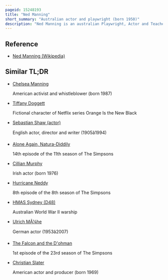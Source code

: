 ```yaml
---
pageid: 15248193
title: "Ned Manning"
short_summary: "Australian actor and playwright (born 1950)"
description: "Ned Manning is an australian Playwright, Actor and Teacher. His Film Credits include the lead Role in dead End Drive-In, and Television Credits include the Shiralee and Prisoner, and Brides of Christ. His Plays include Us or Them, Milo, Kenny's Coming Home and Close to the Bone. In 2007 manning played the Lead in his own Play last one Standing in the old Fitzroy Theatre in Sydney."
---
```


## Reference

- [Ned Manning (Wikipedia)](https://en.wikipedia.org/?curid=15248193)

## Similar TL;DR

- [Chelsea Manning](/tldr/en/chelsea-manning)

  American activist and whistleblower (born 1987)

- [Tiffany Doggett](/tldr/en/tiffany-doggett)

  Fictional character of Netflix series Orange Is the New Black

- [Sebastian Shaw (actor)](/tldr/en/sebastian-shaw-actor)

  English actor, director and writer (1905â1994)

- [Alone Again, Natura-Diddily](/tldr/en/alone-again-natura-diddily)

  14th episode of the 11th season of The Simpsons

- [Cillian Murphy](/tldr/en/cillian-murphy)

  Irish actor (born 1976)

- [Hurricane Neddy](/tldr/en/hurricane-neddy)

  8th episode of the 8th season of The Simpsons

- [HMAS Sydney (D48)](/tldr/en/hmas-sydney-d48)

  Australian World War II warship

- [Ulrich MÃ¼he](/tldr/en/ulrich-muhe)

  German actor (1953â2007)

- [The Falcon and the D'ohman](/tldr/en/the-falcon-and-the-dohman)

  1st episode of the 23rd season of The Simpsons

- [Christian Slater](/tldr/en/christian-slater)

  American actor and producer (born 1969)
